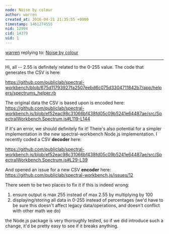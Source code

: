 ```yaml
---
node: Noise by colour
author: warren
created_at: 2016-04-21 21:35:55 +0000
timestamp: 1461274555
nid: 12994
cid: 14379
uid: 1
---
```




[warren](../profile/warren) replying to: [Noise by colour](../notes/viechdokter/04-17-2016/noise-by-colour)

----
Hi, all -- 2.55 is definitely related to the 0-255 value. The code that generates the CSV is here:

https://github.com/publiclab/spectral-workbench/blob/675d11793927fa2507eebd6c075d3304711842b7/app/helpers/spectrums_helper.rb

The original data the CSV is based upon is encoded here: https://github.com/publiclab/spectral-workbench.js/blob/ef52eac98c31066bf438fd05c09b5241e64487ae/src/SpectralWorkbench.Spectrum.js#L119-L144

If it's an error, we should definitely fix it! There's also potential for a simpler implementation in the new spectral-workbench Node.js implementation. I recently coded a CSV **decoder** here:

https://github.com/publiclab/spectral-workbench.js/blob/ef52eac98c31066bf438fd05c09b5241e64487ae/src/SpectralWorkbench.Spectrum.js#L29-L39

And opened an issue for a new CSV **encoder** here: https://github.com/publiclab/spectral-workbench.js/issues/12

There seem to be two places to fix it if this is indeed wrong:

1. ensure output is max 255 instead of max 2.55 by multiplying by 100
2. displaying/storing all data in 0-255 instead of percentages (we'd have to be sure this doesn't affect legacy data/operations, and doesn't conflict with other math we do)

the Node.js package is very thoroughly tested, so if we did introduce such a change, it'd be pretty easy to see if it breaks anything. 